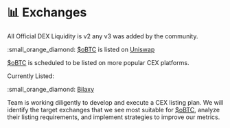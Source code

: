 # 📊 Exchanges

All Official DEX Liquidity is v2 any v3 was added by the community.

:small\_orange\_diamond: [$oBTC](https://app.uniswap.org/#/swap?outputCurrency=0xff770e4c68e35db85c6e0e89a43750ec02bdb2ac) is listed on [Uniswap](https://app.uniswap.org/#/swap?outputCurrency=0xff770e4c68e35db85c6e0e89a43750ec02bdb2ac)&#x20;



[$oBTC](https://app.uniswap.org/#/swap?outputCurrency=0xff770e4c68e35db85c6e0e89a43750ec02bdb2ac) is scheduled to be listed on more popular CEX platforms.&#x20;

Currently Listed:

:small\_orange\_diamond: [Bilaxy](https://bilaxy.com/trade/OBTC\_USDT)

&#x20;



Team is working diligently to develop and execute a CEX listing plan. We will identify the target exchanges that we see most suitable for [$oBTC](https://app.uniswap.org/#/swap?outputCurrency=0xff770e4c68e35db85c6e0e89a43750ec02bdb2ac), analyze their listing requirements, and implement strategies to improve our metrics.
